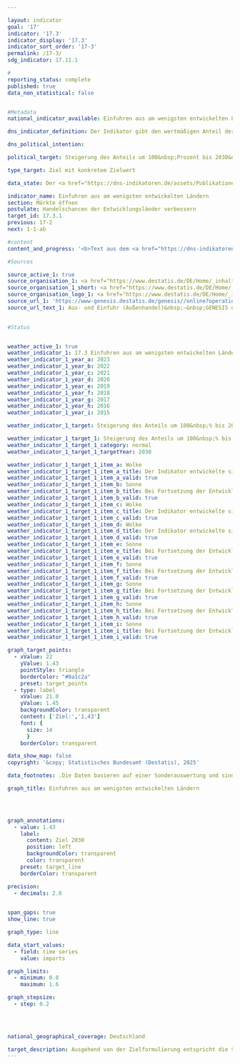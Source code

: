 ```yaml
---

layout: indicator        
goal: '17'        
indicator: '17.3'        
indicator_display: '17.3'        
indicator_sort_order: '17-3'        
permalink: /17-3/        
sdg_indicator: 17.11.1        

#
reporting_status: complete        
published: true        
data_non_statistical: false        


#Metadata        
national_indicator_available: Einfuhren aus am wenigsten entwickelten Ländern        

dns_indicator_definition: Der Indikator gibt den wertmäßigen Anteil der Einfuhren <abbr title="beziehungsweise" tabindex="0">bzw.</abbr> Importe aus am wenigsten entwickelten Ländern (Least Developed Countries, <abbr title="Least developed countries (Am wenigsten entwickelte Länder)" tabindex="0">LDCs</abbr>) an den gesamten Einfuhren nach Deutschland an.        

dns_political_intention:         

political_target: Steigerung des Anteils um 100&nbsp;Prozent bis 2030&nbsp;gegenüber 2014        

type_target: Ziel mit konkretem Zielwert        

data_state: Der <a href="https://dns-indikatoren.de/assets/Publikationen/Indikatorenberichte/2022.pdf">Indikatorenbericht 2022</a> hat den Datenstand 31.10.2022. Die Daten auf dieser Plattform wurden zuletzt im Oktober 2024 aktualisiert.        

indicator_name: Einfuhren aus am wenigsten entwickelten Ländern        
section: Märkte öffnen        
postulate: Handelschancen der Entwicklungsländer verbessern        
target_id: 17.3.1        
previous: 17-2        
next: 1-1-ab        

#content         
content_and_progress: '<b>Text aus dem <a href="https://dns-indikatoren.de/assets/Publikationen/Indikatorenberichte/2022.pdf">Indikatorenbericht 2022&nbsp;</a></b><br><br>Die Daten zu Einfuhren Deutschlands werden von der Außenhandelsstatistik des Statistischen Bundesamtes zusammengestellt. Dabei wird neben dem Herkunftsland der importierten Waren sowie deren Wert und Gewicht auch die Art der Ware detailliert erfasst. Ausgeschlossen ist in der Außenhandelsstatistik der Bereich Dienstleistungen.<br><br>Die Einordnung der verschiedenen Länder als <abbr title="Least developed countries (Am wenigsten entwickelte Länder)" tabindex="0">LDC</abbr> wird anhand der Liste der Empfänger öffentlicher Entwicklungsgelder des Ausschusses für Entwicklungszusammenarbeit der Organisation für wirtschaftliche Zusammenarbeit und Entwicklung (<abbr title="Organisation for Economic Co-operation and Development (Organisation für wirtschaftliche Zusammenarbeit und Entwicklung)" tabindex="0">OECD</abbr>-DAC) vorgenommen. Für den Indikator werden die im jeweiligen Jahr gültigen Einstufungen gemäß <abbr title="Organisation for Economic Co-operation and Development (Organisation für wirtschaftliche Zusammenarbeit und Entwicklung)" tabindex="0">OECD</abbr>-DAC zugrunde gelegt. Ändert sich also der Status eines Landes, so wirkt sich das auf den Indikator aus, auch wenn der Wert der Einfuhren aus diesem Land unverändert geblieben ist.<br><br>Bedingt durch Reimporte sind auch Mehrfachzählungen im Zähler und Nenner des Indikators nicht auszuschließen. Zu berücksichtigen ist ferner, dass die Importe aus am wenigsten entwickelten Ländern (Least Developed Countries, <abbr title="Least developed countries (Am wenigsten entwickelte Länder)" tabindex="0">LDCs</abbr>) im Verhältnis zu den gesamten deutschen Importen betrachtet werden. Somit hängt der Wert des Indikators nicht nur von der absoluten Höhe der Importe aus <abbr title="Least developed countries (Am wenigsten entwickelte Länder)" tabindex="0">LDCs</abbr> ab, sondern auch vom Wert aller Importe eines Jahres. Neben den gesamten Einfuhren aus <abbr title="Least developed countries (Am wenigsten entwickelte Länder)" tabindex="0">LDCs</abbr> wird in der Grafik gesondert auch der Anteil von weiterverarbeiteten Produkten dargestellt. Damit soll zumindest in gewissem Umfang der Frage Rechnung getragen werden, ob Deutschland aus den <abbr title="Least developed countries (Am wenigsten entwickelte Länder)" tabindex="0">LDCs</abbr> hauptsächlich die Ausgangsstoffe für industriell erzeugte Produkte bezieht oder ob die <abbr title="Least developed countries (Am wenigsten entwickelte Länder)" tabindex="0">LDCs</abbr> selbst am Fertigungsprozess und an dessen Wertschöpfung teilhaben. Unter weiterverarbeiteten Produkten sind alle Waren zusammengefasst, die in der Gliederung nach Warengruppen und &#8209;untergruppen der Ernährungs- und der Gewerblichen Wirtschaft (<abbr title="Warenklassifikation der Ernährungs- und der Gewerblichen Wirtschaft in der Außenhandelsstatistik" tabindex="0">EGW</abbr>) nicht als Rohstoffe eingestuft werden. Entsprechend fallen aus der Natur gewonnene, nicht oder kaum bearbeitete Waren, wie Erdöl, Erze, Rundholz oder pflanzliche Spinnstoffe, nicht darunter. Hingegen zählen etwa Getreide, Gemüse, lebende Tiere, Fleisch und Milch zu den weiterverarbeiteten Produkten.<br><br>Der Anteil der Einfuhren aus <abbr title="Least developed countries (Am wenigsten entwickelte Länder)" tabindex="0">LDCs</abbr> an den gesamten Einfuhren Deutschlands lag 2021&nbsp;nach vorläufigen Berechnungen bei 1,03&nbsp;% <abbr title="beziehungsweise" tabindex="0">bzw.</abbr> 12,4&nbsp;Milliarden Euro. Dies bedeutet eine Steigerung um 44,5&nbsp;% gegenüber 2014, als der Anteil noch bei 0,71&nbsp;% lag. Der Anteil der Einfuhren von weiterverarbeiteten Produkten aus <abbr title="Least developed countries (Am wenigsten entwickelte Länder)" tabindex="0">LDCs</abbr> stieg zwischen 2014&nbsp;und 2021&nbsp;um 38,7&nbsp;%. Er belief sich im Jahr 2021&nbsp;auf 0,91&nbsp;% der gesamten Einfuhren nach Deutschland (2014: 0,66&nbsp;%). Dies entsprach einem Wert von rund 11,0&nbsp;Milliarden Euro. Trotz eines kontinuierlichen Anstiegs seit 2014&nbsp;ist bei Fortschreibung der Veränderungen der letzten fünf Jahre davon auszugehen, dass das Ziel verfehlt werden wird.<br><br>Eine genauere Analyse der Einfuhren nach Herkunftsländern zeigt, dass ein Großteil der Einfuhren aus <abbr title="Least developed countries (Am wenigsten entwickelte Länder)" tabindex="0">LDCs</abbr> 2021&nbsp;aus Bangladesch (57,3&nbsp;%) und Kambodscha (12,6&nbsp;%) stammten. Werden nicht nur die <abbr title="Least developed countries (Am wenigsten entwickelte Länder)" tabindex="0">LDCs</abbr>, sondern alle Entwicklungs- und Schwellenländer betrachtet, so betrug im Jahr 2021&nbsp;ihr Anteil an den gesamten Einfuhren nach Deutschland 23,7&nbsp;%, wobei der Anteil weiterverarbeiteter Güter bei 22,1&nbsp;% lag. Nicht nur unter den Entwicklungs- und Schwellenländern, sondern auch insgesamt spielte China die größte Rolle. Allein der Anteil der Importe aus China an allen deutschen Importen (1&nbsp;203,2&nbsp;Milliarden Euro) betrug 2021&nbsp;11,8&nbsp;%, wobei es sich hierbei wertmäßig zu 99,6&nbsp;% um weiterverarbeitete Produkte handelte. Erst auf den Plätzen zwei und drei folgten die Niederlande (8,8&nbsp;%) und die <abbr title="United States of America (Vereinigte Staaten von Amerika)" tabindex="0">USA</abbr> (6,0&nbsp;%) als wichtigste Handelspartner bei den Einfuhren.'                

#Sources        

source_active_1: true
source_organisation_1: <a href="https://www.destatis.de/DE/Home/_inhalt.html" target="_blank">Statistisches Bundesamt</a>
source_organisation_1_short: <a href="https://www.destatis.de/DE/Home/_inhalt.html" target="_blank">Statistisches Bundesamt</a>
source_organisation_logo_1: <a href="https://www.destatis.de/DE/Home/_inhalt.html" target="_blank"><img src="https://dnsTestEnvironment.github.io/dns-indicators/public/OrgImgDe/destatis.png" alt="Statistisches Bundesamt" title=" Klicken Sie hier um zur Homepage der Organisation Statistisches Bundesamt zu gelangen." style="height:60px; width:148px; border:transparent"/></a>
source_url_1: 'https://www-genesis.destatis.de/genesis//online?operation=table&code=51000-0007&bypass=true&levelindex=1&levelid=1669021022626&language=de'
source_url_text_1: Aus- und Einfuhr (Außenhandel)&nbsp;–&nbsp;GENESIS online 51000-0001
        

#Status        


weather_active_1: true
weather_indicator_1: 17.3 Einfuhren aus am wenigsten entwickelten Ländern
weather_indicator_1_year_a: 2023
weather_indicator_1_year_b: 2022
weather_indicator_1_year_c: 2021
weather_indicator_1_year_d: 2020
weather_indicator_1_year_e: 2019
weather_indicator_1_year_f: 2018
weather_indicator_1_year_g: 2017
weather_indicator_1_year_h: 2016
weather_indicator_1_year_i: 2015

weather_indicator_1_target: Steigerung des Anteils um 100&nbsp;% bis 2030&nbsp;gegenüber 2014

weather_indicator_1_target_1: Steigerung des Anteils um 100&nbsp;% bis 2030&nbsp;gegenüber 2014
weather_indicator_1_target_1_category: normal
weather_indicator_1_target_1_targetYear: 2030

weather_indicator_1_target_1_item_a: Wolke
weather_indicator_1_target_1_item_a_title: Der Indikator entwickelte sich in 2023 zwar in die gewünschte Richtung auf das Ziel zu, bei Fortsetzung der Entwicklung wäre das Ziel im Zieljahr aber um mehr als 20 % der Differenz zwischen Zielwert und dem Wert aus 2023 verfehlt worden.
weather_indicator_1_target_1_item_a_valid: true
weather_indicator_1_target_1_item_b: Sonne
weather_indicator_1_target_1_item_b_title: Bei Fortsetzung der Entwicklung aus 2022 wäre der Zielwert erreicht oder um weniger als 5&nbsp;% der Differenz zwischen Zielwert und dem Wert aus 2022 verfehlt worden.
weather_indicator_1_target_1_item_b_valid: true
weather_indicator_1_target_1_item_c: Wolke
weather_indicator_1_target_1_item_c_title: Der Indikator entwickelte sich in 2021 zwar in die gewünschte Richtung auf das Ziel zu, bei Fortsetzung der Entwicklung wäre das Ziel im Zieljahr aber um mehr als 20 % der Differenz zwischen Zielwert und dem Wert aus 2021 verfehlt worden.
weather_indicator_1_target_1_item_c_valid: true
weather_indicator_1_target_1_item_d: Wolke
weather_indicator_1_target_1_item_d_title: Der Indikator entwickelte sich in 2020 zwar in die gewünschte Richtung auf das Ziel zu, bei Fortsetzung der Entwicklung wäre das Ziel im Zieljahr aber um mehr als 20 % der Differenz zwischen Zielwert und dem Wert aus 2020 verfehlt worden.
weather_indicator_1_target_1_item_d_valid: true
weather_indicator_1_target_1_item_e: Sonne
weather_indicator_1_target_1_item_e_title: Bei Fortsetzung der Entwicklung aus 2019 wäre der Zielwert erreicht oder um weniger als 5&nbsp;% der Differenz zwischen Zielwert und dem Wert aus 2019 verfehlt worden.
weather_indicator_1_target_1_item_e_valid: true
weather_indicator_1_target_1_item_f: Sonne
weather_indicator_1_target_1_item_f_title: Bei Fortsetzung der Entwicklung aus 2018 wäre der Zielwert erreicht oder um weniger als 5&nbsp;% der Differenz zwischen Zielwert und dem Wert aus 2018 verfehlt worden.
weather_indicator_1_target_1_item_f_valid: true
weather_indicator_1_target_1_item_g: Sonne
weather_indicator_1_target_1_item_g_title: Bei Fortsetzung der Entwicklung aus 2017 wäre der Zielwert erreicht oder um weniger als 5&nbsp;% der Differenz zwischen Zielwert und dem Wert aus 2017 verfehlt worden.
weather_indicator_1_target_1_item_g_valid: true
weather_indicator_1_target_1_item_h: Sonne
weather_indicator_1_target_1_item_h_title: Bei Fortsetzung der Entwicklung aus 2016 wäre der Zielwert erreicht oder um weniger als 5&nbsp;% der Differenz zwischen Zielwert und dem Wert aus 2016 verfehlt worden.
weather_indicator_1_target_1_item_h_valid: true
weather_indicator_1_target_1_item_i: Sonne
weather_indicator_1_target_1_item_i_title: Bei Fortsetzung der Entwicklung aus 2015 wäre der Zielwert erreicht oder um weniger als 5&nbsp;% der Differenz zwischen Zielwert und dem Wert aus 2015 verfehlt worden.
weather_indicator_1_target_1_item_i_valid: true        

graph_target_points:
  - xValue: 22
    yValue: 1.43
    pointStyle: triangle
    borderColor: "#0a1c2a"
    preset: target_points
  - type: label
    xValue: 21.0
    yValue: 1.45
    backgroundColor: transparent
    content: ['Ziel:','1,43']
    font: {
      size: 14
      }
    borderColor: transparent        

data_show_map: false        
copyright: '&copy; Statistisches Bundesamt (Destatis), 2025'        

data_footnotes: .Die Daten basieren auf einer Sonderauswertung und sind nicht öffentlich zugänglich.<br>• Das Ziel entspricht einer Steigerung des Anteils um 100&nbsp;Prozent bis 2030&nbsp;gegenüber 2014.        

graph_title: Einfuhren aus am wenigsten entwickelten Ländern        

        


graph_annotations:
  - value: 1.43
    label:
      content: Ziel 2030
      position: left
      backgroundColor: transparent
      color: transparent
    preset: target_line
    borderColor: transparent        

precision: 
  - decimals: 2.0
            

span_gaps: true        
show_line: true        

graph_type: line        

data_start_values: 
  - field: time series
    value: imports        

graph_limits: 
  - minimum: 0.0
    maximum: 1.6        

graph_stepsize: 
  - step: 0.2
            

                        

national_geographical_coverage: Deutschland                

target_description: Ausgehend von der Zielformulierung entspricht die Steigerung des Anteils um 100&nbsp;%  gegenüber 2014&nbsp;einem Zielwert von 1,43&nbsp;%, den es in 2030&nbsp;mindestens zu erreichen gilt. Bei Fortsetzung der durchschnittlichen Entwicklung der lertzten sechs Berichtsjahre wird dieses Ziel jedoch deutlich verfehlt. Indikator 17.3&nbsp;wird mit "Wolke" bewertet.        
---
```


